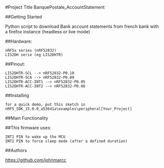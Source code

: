 
#Project Title
BanquePostale_AccountStatement

##Getting Started

Python script to download Bank account statements from french bank with a firefox instance (headless or live mode)

##Hardware:

    nRF5x series (nRF52832)
    LIS2DH serie (eg LIS2DHTR)

##Pinout:

    LIS2DHTR-SCL --> nRF52832-P0.10
    LIS2DHTR-SCA --> nRF52832-P0.09
    LIS2DHTR-ACC-INT1 --> nRF52832-P0.05
    LIS2DHTR-ACC-INT2 --> nRF52832-P0.06

##Installing

    for a quick demo, put this sketch in nRF5_SDK_15.0.0_a53641a\examples\peripheral[Your_Project]

##Main Functionality

##This firmware uses:

    INT1 PIN to wake up the MCU
    INT2 PIN to force sleep mode (after a defined duration)


##Authors

https://github.com/johnmarcc
